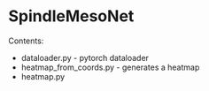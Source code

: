 # SpindleMesoNet

Contents:
- dataloader.py - pytorch dataloader
- heatmap_from_coords.py - generates a heatmap 
- heatmap.py 
